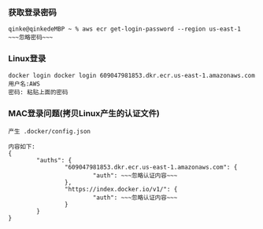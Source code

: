 ### 获取登录密码
```shell
qinke@qinkedeMBP ~ % aws ecr get-login-password --region us-east-1
~~~忽略密码~~~
```

### Linux登录
```shell
docker login docker login 609047981853.dkr.ecr.us-east-1.amazonaws.com
用户名:AWS
密码: 粘贴上面的密码
```

### MAC登录问题(拷贝Linux产生的认证文件)
```shell
产生 .docker/config.json

内容如下:
{
        "auths": {
                "609047981853.dkr.ecr.us-east-1.amazonaws.com": {
                        "auth": ~~~忽略认证内容~~~ 
                },
                "https://index.docker.io/v1/": {
                        "auth": ~~~忽略认证内容~~~ 
                }
        }
}
```